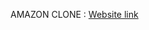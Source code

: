 AMAZON CLONE : [Website link]([url](https://princekeshriabc.github.io/Amazon-Clone/)https://princekeshriabc.github.io/Amazon-Clone/)
